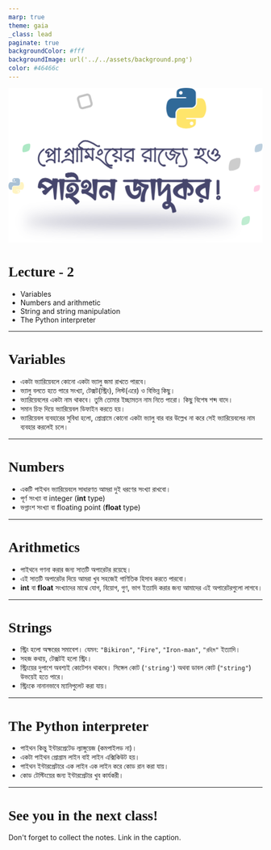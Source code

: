 ```yaml
---
marp: true
theme: gaia
_class: lead
paginate: true
backgroundColor: #fff
backgroundImage: url('../../assets/background.png')
color: #46466c
---
```


<style>
  /* :root {
    --color-highlight: 
  } */
  section {
    font-family: 'Baloo Da 2', serif !important;
  }
  h1 {
    font-family: 'Trebuchet MS'
  }
</style>

![bg left:50% 90%](../../assets/logo.png)

# Lecture - 2

- Variables
- Numbers and arithmetic
- String and string manipulation
- The Python interpreter

---

# Variables

- একটা ভ্যারিয়েবলে কোনো একটা ভ্যালু জমা রাখতে পারবে। 
- ভ্যালু বলতে হতে পারে সংখ্যা, টেক্সট(স্ট্রিং), লিস্ট(এরে) ও বিভিন্ন কিছু।
- ভ্যারিয়েবলের একটা নাম থাকবে। তুমি তোমার ইচ্ছামতন নাম নিতে পারো। কিছু বিশেষ শব্দ বাদে।
- সমান চিহ্ন দিয়ে ভ্যারিয়েবল ডিফাইন করতে হয়।
- ভ্যারিয়েবল ব্যবহারের সুবিধা হলো, প্রোগ্রামে কোনো একটা ভ্যালু বার বার উল্লেখ না করে সেই ভ্যারিয়েবলের নাম ব্যবহার করলেই চলে।

---

# Numbers

- একটি পাইথন ভ্যারিয়েবলে সাধারণত আমরা দুই ধরণের সংখ্যা রাখবো।
- পূর্ণ সংখ্যা বা integer (**int** type)
- ভগ্নাংশ সংখ্যা বা floating point (**float** type)

---

# Arithmetics

- পাইথনে গণনা করার জন্য সাতটি অপারেটর রয়েছে।
- এই সাতটি অপারেটর দিয়ে আমরা খুব সহজেই গাণিতিক হিসাব করতে পারবো।
- **int** বা **float** সংখ্যাদের মাঝে যোগ, বিয়োগ, গুণ, ভাগ ইত্যাদি করার জন্য আমাদের এই অপারেটরগুলো লাগবে।

---

# Strings

- স্ট্রিং হলো অক্ষরের সমাবেশ। যেমন: `"Bikiron"`, `"Fire"`, `"Iron-man"`, `"রহিম"` ইত্যাদি।
- সহজ কথায়, টেক্সটই হলো স্ট্রিং।
- স্ট্রিংয়ের দুপাশে অবশ্যই কোটেশন থাকবে। সিঙ্গেল কোট (`'string'`) অথবা ডাবল কোট (`"string"`) উভয়েই হতে পারে।
- স্ট্রিংকে নানানভাবে ম্যানিপুলেট করা যায়।

---

# The Python interpreter

- পাইথন কিন্তু ইন্টারপ্রেটেড ল্যাঙ্গুয়েজ (কমপাইলড না)।
- একটা পাইথন প্রোগ্রাম লাইন বাই লাইন এক্সিকিউট হয়।
- পাইথন ইন্টারপ্রেটারে এক লাইন এক লাইন করে কোড রান করা যায়।
- কোড টেস্টিংয়ের জন্য ইন্টারপ্রেটার খুব কার্যকরী।

---
<!-- _class: lead -->

# **See you in the next class!**
Don't forget to collect the notes. Link in the caption.
